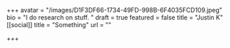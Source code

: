 +++
avatar = "/images/D1F3DF66-1734-49FD-998B-6F4035FCD109.jpeg"
bio = "I do research on stuff. "
draft = true
featured = false
title = "Justin K"
[[social]]
title = "Something"
url = ""

+++
